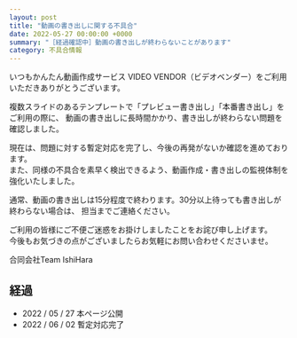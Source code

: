 ```yaml
---
layout: post
title: "動画の書き出しに関する不具合"
date: 2022-05-27 00:00:00 +0000
summary: "［経過確認中］動画の書き出しが終わらないことがあります"
category: 不具合情報
---
```


いつもかんたん動画作成サービス VIDEO VENDOR（ビデオベンダー）をご利用いただきありがとうございます。

複数スライドのあるテンプレートで「プレビュー書き出し」「本番書き出し」をご利用の際に、
動画の書き出しに長時間かかり、書き出しが終わらない問題を確認しました。

現在は、問題に対する暫定対応を完了し、今後の再発がないか確認を進めております。 \
また、同様の不具合を素早く検出できるよう、動画作成・書き出しの監視体制を強化いたしました。

通常、動画の書き出しは15分程度で終わります。30分以上待っても書き出しが終わらない場合は、
担当までご連絡ください。

ご利用の皆様にご不便ご迷惑をお掛けしましたことをお詫び申し上げます。 \
今後もお気づきの点がございましたらお気軽にお問い合わせくださいませ。

合同会社Team IshiHara

## 経過

- 2022 / 05 / 27 本ページ公開
- 2022 / 06 / 02 暫定対応完了
